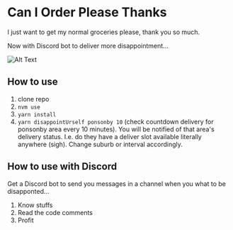 # Can I Order Please Thanks

I just want to get my normal groceries please, thank you so much. 

Now with Discord bot to deliver more disappointment...

![Alt Text](https://media.giphy.com/media/vUEznRmVQfG2Q/giphy.gif)

## How to use

1. clone repo
2. `nvm use`
3. `yarn install`
4. `yarn disappointUrself ponsonby 10` (check countdown delivery for ponsonby area every 10 minutes). You will be notified of that area's delivery status. I.e. do they have a deliver slot available literally anywhere (sigh). Change suburb or interval accordingly.

## How to use with Discord

Get a Discord bot to send you messages in a channel when you what to be disapponted...

1. Know stuffs
2. Read the code comments
3. Profit